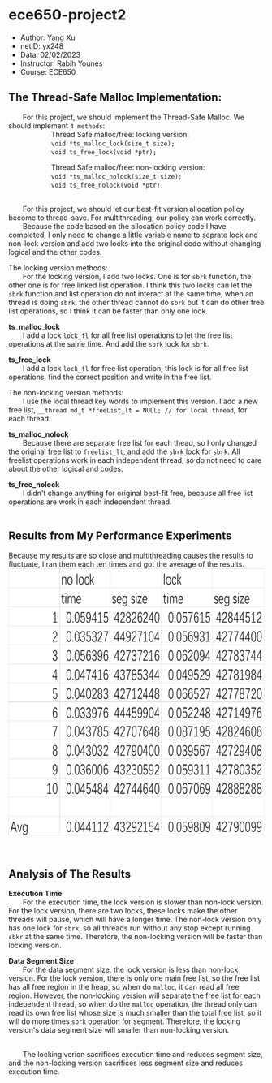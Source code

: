 # ece650-project2

 - Author: Yang Xu
 - netID: yx248
 - Data: 02/02/2023
 - Instructor: Rabih Younes
 - Course: ECE650

## The Thread-Safe Malloc Implementation:

&emsp;&emsp;For this project, we should implement the Thread-Safe Malloc. We should implement `4 methods`:<br>
&emsp;&emsp;&emsp;&emsp;&emsp;&emsp;Thread Safe malloc/free: locking version:<br>
&emsp;&emsp;&emsp;&emsp;&emsp;&emsp;`void *ts_malloc_lock(size_t size);`<br>
&emsp;&emsp;&emsp;&emsp;&emsp;&emsp;`void ts_free_lock(void *ptr);`<br>

&emsp;&emsp;&emsp;&emsp;&emsp;&emsp;Thread Safe malloc/free: non-locking version:<br>
&emsp;&emsp;&emsp;&emsp;&emsp;&emsp;`void *ts_malloc_nolock(size_t size);`<br>
&emsp;&emsp;&emsp;&emsp;&emsp;&emsp;`void ts_free_nolock(void *ptr);`<br>
<br>

&emsp;&emsp;For this project, we should let our best-fit version allocation policy become to thread-save. For multithreading, our policy can work correctly.<br>
&emsp;&emsp;Because the code based on the allocation policy code I have completed, I only need to change a little variable name to seprate lock and non-lock version and add two locks into the original code without changing logical and the other codes.

The locking version methods:<br>
&emsp;&emsp;For the locking version, I add two locks. One is for `sbrk` function, the other one is for free linked list operation. I think this two locks can let the `sbrk` function and list operation do not interact at the same time, when an thread is doing `sbrk`, the other thread cannot do `sbrk` but it can do other free list operations, so I think it can be faster than only one lock.<br>

**ts_malloc_lock**<br>
&emsp;&emsp;I add a lock `lock_fl` for all free list operations to let the free list operations at the same time. And add the `sbrk` lock for `sbrk`.<br>

**ts_free_lock**<br>
&emsp;&emsp;I add a lock `lock_fl` for free list operation, this lock is for all free list operations, find the correct position and write in the free list.<br>

The non-locking version methods:<br>
&emsp;&emsp;I use the local thread key words to implement this version. I add a new free list, `__thread md_t *freeList_lt = NULL; // for local thread`, for each thread. <br>

**ts_malloc_nolock**<br>
&emsp;&emsp;Because there are separate free list for each thead, so I only changed the original free list to `freelist_lt`, and add the `sbrk` lock for `sbrk`. All freelist operations work in each independent thread, so do not need to care about the other logical and codes.<br>

**ts_free_nolock**<br>
&emsp;&emsp;I didn't change anything for original best-fit free, because all free list operations are work in each independent thread.<br>
<br>

## Results from My Performance Experiments
Because my results are so close and multithreading causes the results to fluctuate, I ran them each ten times and got the average of the results.<br>
<img src="result.png" width = "708" height = "527" alt="result"/>

<br>

## Analysis of The Results

**Execution Time**<br>
&emsp;&emsp;For the execution time, the lock version is slower than non-lock version. For the lock version, there are two locks, these locks make the other threads will pause, which will have a longer time. The non-lock version only has one lock for `sbrk`, so all threads run without any stop except running `sbkr` at the same time. Therefore, the non-locking version will be faster than locking version.<br>

**Data Segment Size**<br>
&emsp;&emsp;For the data segment size, the lock version is less than non-lock version. For the lock version, there is only one main free list, so the free list has all free region in the heap, so when do `malloc`, it can read all free region. However, the non-locking version will separate the free list for each independent thread, so when do the `malloc` operation, the thread only can read its own free list whose size is much smaller than the total free list, so it will do more times `sbrk` operation for segment. Therefore, the locking version's data segment size will smaller than non-locking version.<br>

<br>
&emsp;&emsp;The locking verion sacrifices execution time and reduces segment size, and the non-locking version sacrifices less segment size and reduces execution time.<br>
<br>




